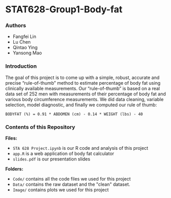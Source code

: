 # STAT628-Group1-Body-fat

### Authors

* Fangfei Lin
* Lu Chen
* Qintao Ying
* Yansong Mao

### Introduction

The goal of this project is to come up with a simple, robust, accurate and precise  “rule-of-thumb” method to estimate percentage of body fat using clinically available measurements. Our “rule-of-thumb” is based on a real data set of 252 men with measurements of their percentage of body fat and various body circumference measurements. We did data cleaning, variable selection, model diagnostic, and finally we computed our rule of thumb:

`
BODYFAT (%) = 0.91 * ABDOMEN (cm) - 0.14 * WEIGHT (lbs) - 40
`

### Contents of this Repository

**Files:**
* `STA 628 Project.ipynb` is our R code and analysis of this project
* `app.R` is a web application of body fat calculator
* `slides.pdf` is our presentation slides

**Folders:**
* `Code/` contains all the code files we used for this project
* `Data/` contains the raw dataset and the "clean" dataset.
* `Image/` contains plots we used for this project

